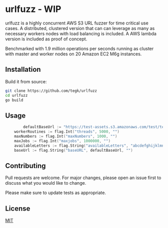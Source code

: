 # urlfuzz - WIP

urlfuzz is a highly concurrent AWS S3 URL fuzzer for time critical use cases. A distributed, clustered version that can can leverage as many as necessary workers nodes with load balancing is included. A AWS lambda version is included as proof of concept.

Benchmarked with 1.9 million operations per seconds running as cluster with master and worker nodes on 20 Amazon EC2 M6g instances.
## Installation

Build it from source:

```bash
git clone https://github.com/tegk/urlfuzz
cd urlfuzz
go build
```

## Usage

```go
        defaultBaseUrl := "https://test-assets.s3.amazonaws.com/test/test/20190619/20190619-TEST-test%s%s%s%03d.png"
	workerRoutines := flag.Int("threads", 5000, "")
	maxNumbers := flag.Int("maxNumbers", 1000, "")
	maxJobs := flag.Int("maxjobs", 1000000, "")
	availableLetters := flag.String("availableLetters", "abcdefghijklmnopqrstuvwxyz", "")
	baseUrl := flag.String("baseURL", defaultBaseUrl, "")
```

## Contributing
Pull requests are welcome. For major changes, please open an issue first to discuss what you would like to change.

Please make sure to update tests as appropriate.

## License
[MIT](https://choosealicense.com/licenses/mit/)
